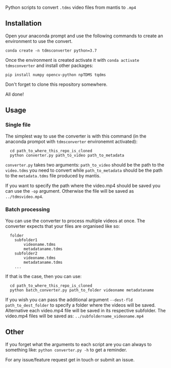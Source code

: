 Python scripts to convert `.tdms` video files from mantis to `.mp4`

## Installation
Open your anaconda prompt and use the following commands to create an environment to use the convert.
```
conda create -n tdmsconverter python=3.7
```
Once the environment is created activate it with `conda activate tdmsconverter` and install other packages:
```
pip install numpy opencv-python npTDMS tqdms
```

Don't forget to clone this repository somewhere. 

All done!

## Usage
### Single file
The simplest way to use the converter is with this command (in the anaconda prompot with `tdmsconverter` environemnt activated):
```
  cd path_to_where_this_repo_is_cloned
  python converter.py path_to_video path_to_metadata
```

`converter.py` takes two arguments: `path_to_video` should be the path to the `video.tdms` you need to convert while
`path_to_metadata` should be the path to the `metadata.tdms` file produced by mantis. 

If you want to specify the path where the video.mp4 should be saved you can use the `-op` argument. Otherwise the file will be saved as `../tdmsvideo.mp4`.

### Batch processing
You can use the converter to process multiple videos at once. 
The converter expects that your files are organised like so:
```
  folder
    subfolder1
        videoname.tdms
        metadataname.tdms
    subfolder2
        videoname.tdms
        metadataname.tdms
    ...
  ```
  
If that is the case, then you can use:
```
  cd path_to_where_this_repo_is_cloned
  python batch_converter.py path_to_folder videoname metadataname
```

If you wish you can pass the additional argument `--dest-fld path_to_dest_folder` to specify a folder where the videos will be saved. Alternative each video.mp4 file will be saved in its respective subfolder. The video.mp4 files will be saved as: `../subfoldername_videoname.mp4`


## Other
If you forget what the arguments to each script are you can always to something like:
`python converter.py -h` to get a reminder. 

For any issue/feature request get in touch or submit an issue. 




  
